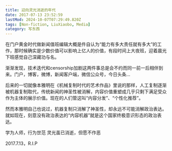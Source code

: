 ```yaml
---
title: 迎向灵光消逝的年代
date: 2017-07-13 23:52:59
lastMod: 2024-10-07T07:29:49.820Z
tags: [Non-fiction, LiuXiaobo, Media]
category: 写东西
---
```


在门户黄金时代做新闻值班编辑大概是件自认为“能力有多大责任就有多大”的工作，那时候确实是少数价值可以影响上亿人的价值，有段时间上大夜班，迎着晨光下班感觉自己深藏功与名。

渐渐发现，技术迭代和censorship加剧这两件事总是会不约而同一前一后相伴到来。门户，博客，微博，新闻客户端，微信公众号，今日头条…

后来的一切就像本雅明在《机械复制时代的艺术作品》里说的那样，人工复制逐渐被机器复制取代，传统新闻的神圣性被消解，内容价值重塑成几乎只剩下满足受众作为主体的展示价值。现在的人们管这叫“内容分发”、“个性化推荐”。

然而本雅明自己也说过，机器复制只消解了神圣性，却永远不可能消解政治表达。就如现在，刻意没有政治表达的“内容机器”就是这个国家终极意识形态的政治表达。

学为人师，行为世范
灵光虽已消逝，但愿不作恶

2017.7.13，R.I.P
